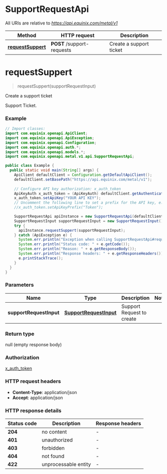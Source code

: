 # SupportRequestApi

All URIs are relative to *https://api.equinix.com/metal/v1*

| Method | HTTP request | Description |
|------------- | ------------- | -------------|
| [**requestSuppert**](SupportRequestApi.md#requestSuppert) | **POST** /support-requests | Create a support ticket |


<a id="requestSuppert"></a>
# **requestSuppert**
> requestSuppert(supportRequestInput)

Create a support ticket

Support Ticket.

### Example
```java
// Import classes:
import com.equinix.openapi.ApiClient;
import com.equinix.openapi.ApiException;
import com.equinix.openapi.Configuration;
import com.equinix.openapi.auth.*;
import com.equinix.openapi.models.*;
import com.equinix.openapi.metal.v1.api.SupportRequestApi;

public class Example {
  public static void main(String[] args) {
    ApiClient defaultClient = Configuration.getDefaultApiClient();
    defaultClient.setBasePath("https://api.equinix.com/metal/v1");
    
    // Configure API key authorization: x_auth_token
    ApiKeyAuth x_auth_token = (ApiKeyAuth) defaultClient.getAuthentication("x_auth_token");
    x_auth_token.setApiKey("YOUR API KEY");
    // Uncomment the following line to set a prefix for the API key, e.g. "Token" (defaults to null)
    //x_auth_token.setApiKeyPrefix("Token");

    SupportRequestApi apiInstance = new SupportRequestApi(defaultClient);
    SupportRequestInput supportRequestInput = new SupportRequestInput(); // SupportRequestInput | Support Request to create
    try {
      apiInstance.requestSuppert(supportRequestInput);
    } catch (ApiException e) {
      System.err.println("Exception when calling SupportRequestApi#requestSuppert");
      System.err.println("Status code: " + e.getCode());
      System.err.println("Reason: " + e.getResponseBody());
      System.err.println("Response headers: " + e.getResponseHeaders());
      e.printStackTrace();
    }
  }
}
```

### Parameters

| Name | Type | Description  | Notes |
|------------- | ------------- | ------------- | -------------|
| **supportRequestInput** | [**SupportRequestInput**](SupportRequestInput.md)| Support Request to create | |

### Return type

null (empty response body)

### Authorization

[x_auth_token](../README.md#x_auth_token)

### HTTP request headers

 - **Content-Type**: application/json
 - **Accept**: application/json

### HTTP response details
| Status code | Description | Response headers |
|-------------|-------------|------------------|
| **204** | no content |  -  |
| **401** | unauthorized |  -  |
| **403** | forbidden |  -  |
| **404** | not found |  -  |
| **422** | unprocessable entity |  -  |

